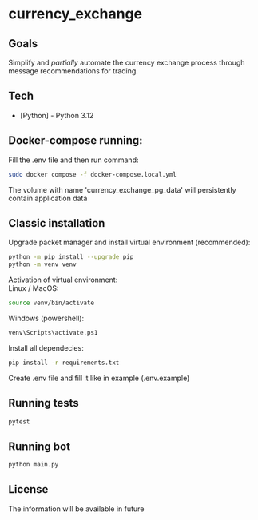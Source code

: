 # currency_exchange

## Goals
Simplify and _partially_ automate the currency exchange process through message recommendations for trading.


## Tech
- [Python] - Python 3.12

## Docker-compose running:
Fill the .env file and then run command:
```sh
sudo docker compose -f docker-compose.local.yml
```
The volume with name 'currency_exchange_pg_data' will persistently contain application data

## Classic installation

Upgrade packet manager and install virtual environment (recommended):  
```sh
python -m pip install --upgrade pip
python -m venv venv

```  
Activation of virtual environment:  
Linux / MacOS:
```sh
source venv/bin/activate
```  
Windows (powershell):  
```sh
venv\Scripts\activate.ps1
```  
Install all dependecies:  
```sh
pip install -r requirements.txt
```  
  
Create .env file and fill it like in example (.env.example)

## Running tests
```sh
pytest
```

## Running bot
```sh
python main.py
```  

## License
The information will be available in future